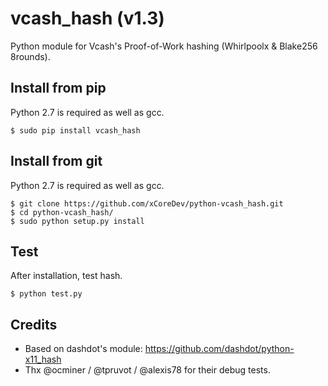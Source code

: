 vcash_hash (v1.3)
===========================

Python module for Vcash's Proof-of-Work hashing (Whirlpoolx & Blake256 8rounds).


Install from pip
----------------

Python 2.7 is required as well as gcc.

    $ sudo pip install vcash_hash


Install from git
----------------

Python 2.7 is required as well as gcc.

    $ git clone https://github.com/xCoreDev/python-vcash_hash.git
    $ cd python-vcash_hash/
    $ sudo python setup.py install


Test
-------

After installation, test hash.

    $ python test.py


Credits
-------

* Based on dashdot's module: https://github.com/dashdot/python-x11_hash
* Thx @ocminer / @tpruvot / @alexis78 for their debug tests.
